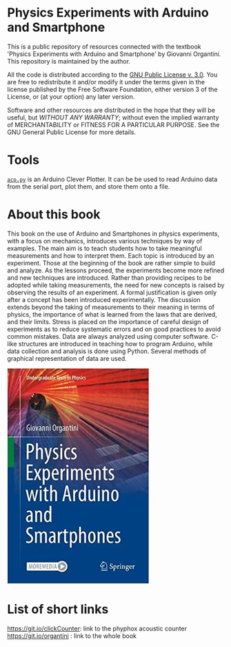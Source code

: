 # Physics Experiments with Arduino and Smartphone
This is a public repository of resources connected with the textbook 'Physics Experiments with Arduino and
Smartphone' by Giovanni Organtini. This repository is maintained by the author.

All the code is distributed according to the [GNU Public License v. 3.0](https://www.gnu.org/licenses/gpl-3.0.en.html). You are free to redistribute it and/or modify it under the terms given in the license
published by the Free Software Foundation, either version 3 of the License, or (at your option) any later
version.

Software and other resources are distributed in the hope that they will be useful, but *WITHOUT ANY WARRANTY*;
without even the implied warranty of MERCHANTABILITY or FITNESS FOR A PARTICULAR PURPOSE.  See the GNU
General Public License for more details.

# Tools
[`acp.py`](https://github.com/organtin/physics/blob/d0ad82549e63dceeb8cb4fd2bee1096f08a91d30/Springer/physWArduinoSmartphones/acp.py) is an Arduino Clever Plotter. It can be be used to read Arduino data from the serial port, plot them, and store them onto a file.

# About this book
This book on the use of Arduino and Smartphones in physics experiments, with a focus on mechanics, introduces various techniques by way of examples. The main aim is to teach students how to take meaningful measurements and how to interpret them. Each topic is introduced by an experiment. Those at the beginning of the book are rather simple to build and analyze. As the lessons proceed, the experiments become more refined and new techniques are introduced. Rather than providing recipes to be adopted while taking measurements, the need for new concepts is raised by observing the results of an experiment. A formal justification is given only after a concept has been introduced experimentally. The discussion extends beyond the taking of measurements to their meaning in terms of physics, the importance of what is learned from the laws that are derived, and their limits. Stress is placed on the importance of careful design of experiments as to reduce systematic errors and on good practices to avoid common mistakes. Data are always analyzed using computer software. C-like structures are introduced in teaching how to program Arduino, while data collection and analysis is done using Python. Several methods of graphical representation of data are used.

![Book cover](https://github.com/organtin/physics/blob/f3a72bd9fa366854f8e5e8d49ed93a84a4839985/Springer/physWArduinoSmartphones/cover.jpg)

# List of short links

https://git.io/clickCounter: link to the phyphox acoustic counter  
https://git.io/organtini   : link to the whole book

<!--
# to make a short link

curl -i https://git.io -F "url=https://github.com/organtin/physics/blob/physics/Springer/physWArduinoSmartphones/cap-08/Click%20counter.phyphox?" -F "code=clickCounter"
-->
